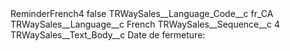 <?xml version="1.0" encoding="UTF-8"?>
<CustomMetadata xmlns="http://soap.sforce.com/2006/04/metadata" xmlns:xsi="http://www.w3.org/2001/XMLSchema-instance" xmlns:xsd="http://www.w3.org/2001/XMLSchema">
    <label>ReminderFrench4</label>
    <protected>false</protected>
    <values>
        <field>TRWaySales__Language_Code__c</field>
        <value xsi:type="xsd:string">fr_CA</value>
    </values>
    <values>
        <field>TRWaySales__Language__c</field>
        <value xsi:type="xsd:string">French</value>
    </values>
    <values>
        <field>TRWaySales__Sequence__c</field>
        <value xsi:type="xsd:string">4</value>
    </values>
    <values>
        <field>TRWaySales__Text_Body__c</field>
        <value xsi:type="xsd:string">Date de fermeture:</value>
    </values>
</CustomMetadata>
